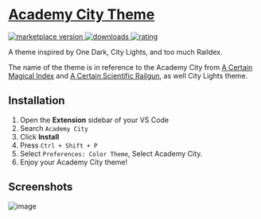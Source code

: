 [Academy City Theme](https://marketplace.visualstudio.com/items?itemName=CactusBlue.academy-city-theme)
==================

<p>
  <!-- marketplace version -->
  <a href="https://marketplace.visualstudio.com/items?itemName=CactusBlue.academy-city-theme">
    <img alt="marketplace version" src="https://img.shields.io/vscode-marketplace/v/CactusBlue.academy-city-theme.svg?maxAge=3600&style=for-the-badge&labelColor=1C1E26&color=7599e6">
  </a>
  <!-- downloads -->
  <a href="https://marketplace.visualstudio.com/items?itemName=CactusBlue.academy-city-theme">
    <img alt="downloads" src="https://img.shields.io/visual-studio-marketplace/d/CactusBlue.academy-city-theme.svg?maxAge=3600&style=for-the-badge&labelColor=1C1E26&color=8a75e6">
  </a>
  <!-- rating -->
  <a href="https://marketplace.visualstudio.com/items?itemName=CactusBlue.academy-city-theme">
    <img alt="rating" src="https://img.shields.io/visual-studio-marketplace/stars/CactusBlue.academy-city-theme.svg?maxAge=86400&style=for-the-badge&labelColor=1C1E26&color=f0b82b">
  </a>
</p>

A theme inspired by One Dark, City Lights, and too much Raildex.

The name of the theme is in reference to the Academy City from [A Certain Magical Index](https://en.wikipedia.org/wiki/A_Certain_Magical_Index) and [A Certain Scientific Railgun](https://en.wikipedia.org/wiki/A_Certain_Scientific_Railgun), as well City Lights theme.

Installation
------------
1. Open the **Extension** sidebar of your VS Code
2. Search `Academy City`
3. Click **Install**
4. Press `Ctrl + Shift + P`
5. Select `Preferences: Color Theme`, Select Academy City.
6. Enjoy your Academy City theme!


Screenshots
-----------

![image](https://cdn.discordapp.com/attachments/345670598472499201/689300589502398568/2020-03-17-233411_1920x1080_scrot.png)
